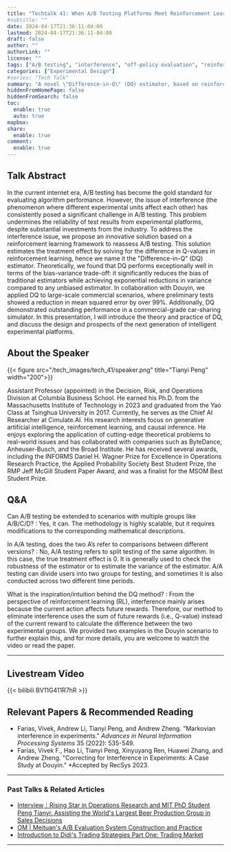 ```yaml
---
title: "Techtalk 41: When A/B Testing Platforms Meet Reinforcement Learning"
#subtitle: ""
date: 2024-04-17T21:36:11-04:00
lastmod: 2024-04-17T21:36:11-04:00
draft: false
author: ""
authorLink: ""
license: ""
tags: ["A/B testing", "interference", "off-policy evaluation", "reinforcement learning"]
categories: ["Experimental Design"]
#series: "Tech Talk"
summary: "A novel \"Difference-in-Q\" (DQ) estimator, based on reinforcement learning, is proposed to address the Interference problem in A/B testing. DQ outperforms traditional estimators in bias-variance trade-off, reducing bias and exponentially decreasing variance. Collaborating with ByteDance, DQ achieved a 99% reduction in mean squared error in large-scale commercial scenarios."
hiddenFromHomePage: false
hiddenFromSearch: false
toc:
  enable: true
  auto: true
mapbox:
share:
  enable: true
comment:
  enable: true
---
```



## Talk Abstract
In the current internet era, A/B testing has become the gold standard for evaluating algorithm performance. However, the issue of interference (the phenomenon where different experimental units affect each other) has consistently posed a significant challenge in A/B testing. This problem undermines the reliability of test results from experimental platforms, despite substantial investments from the industry. To address the interference issue, we propose an innovative solution based on a reinforcement learning framework to reassess A/B testing. This solution estimates the treatment effect by solving for the difference in Q-values in reinforcement learning, hence we name it the "Difference-in-Q" (DQ) estimator. Theoretically, we found that DQ performs exceptionally well in terms of the bias-variance trade-off: it significantly reduces the bias of traditional estimators while achieving exponential reductions in variance compared to any unbiased estimator. In collaboration with Douyin, we applied DQ to large-scale commercial scenarios, where preliminary tests showed a reduction in mean squared error by over 99%. Additionally, DQ demonstrated outstanding performance in a commercial-grade car-sharing simulator. In this presentation, I will introduce the theory and practice of DQ, and discuss the design and prospects of the next generation of intelligent experimental platforms.


## About the Speaker
{{< figure src="/tech_images/tech_41/speaker.png" title="Tianyi Peng" width="200">}}

Assistant Professor (appointed) in the Decision, Risk, and Operations Division at Columbia Business School. He earned his Ph.D. from the Massachusetts Institute of Technology in 2023 and graduated from the Yao Class at Tsinghua University in 2017. Currently, he serves as the Chief AI Researcher at Cimulate.AI. His research interests focus on generative artificial intelligence, reinforcement learning, and causal inference. He enjoys exploring the application of cutting-edge theoretical problems to real-world issues and has collaborated with companies such as ByteDance, Anheuser-Busch, and the Broad Institute. He has received several awards, including the INFORMS Daniel H. Wagner Prize for Excellence in Operations Research Practice, the Applied Probability Society Best Student Prize, the RMP Jeff McGill Student Paper Award, and was a finalist for the MSOM Best Student Prize.

 
## Q&A
Can A/B testing be extended to scenarios with multiple groups like A/B/C/D?
: Yes, it can. The methodology is highly scalable, but it requires modifications to the corresponding mathematical descriptions.


In A/A testing, does the two A’s refer to comparisons between different versions?
: No, A/A testing refers to split testing of the same algorithm. In this case, the true treatment effect is 0. It is generally used to check the robustness of the estimator or to estimate the variance of the estimator. A/A testing can divide users into two groups for testing, and sometimes it is also conducted across two different time periods.


What is the inspiration/intuition behind the DQ method?
: From the perspective of reinforcement learning (RL), interference mainly arises because the current action affects future rewards. Therefore, our method to eliminate interference uses the sum of future rewards (i.e., Q-value) instead of the current reward to calculate the difference between the two experimental groups. We provided two examples in the Douyin scenario to further explain this, and for more details, you are welcome to watch the video or read the paper.

---

## Livestream Video
{{< bilibili BV11G411R7hR >}}


## Relevant Papers & Recommended Reading
- Farias, Vivek, Andrew Li, Tianyi Peng, and Andrew Zheng. "Markovian interference in experiments." *Advances in Neural Information Processing Systems* 35 (2022): 535-549.
- Farias, Vivek F., Hao Li, Tianyi Peng, Xinyuyang Ren, Huawei Zhang, and Andrew Zheng. "Correcting for Interference in Experiments: A Case Study at Douyin." *Accepted by RecSys 2023.
---


### Past Talks & Related Articles
- [Interview｜Rising Star in Operations Research and MIT PhD Student Peng Tianyi: Assisting the World's Largest Beer Production Group in Sales Decisions](https://mp.weixin.qq.com/s/GSfAatYmLMcVna1Q12exHA)
- [OM | Meituan's A/B Evaluation System Construction and Practice](https://mp.weixin.qq.com/s/9TjC9NWeA492lpydyrDr2A)
- [Introduction to Didi's Trading Strategies Part One: Trading Market](https://mp.weixin.qq.com/s/qPPycUikDrHZFoGij3I-pg)

---